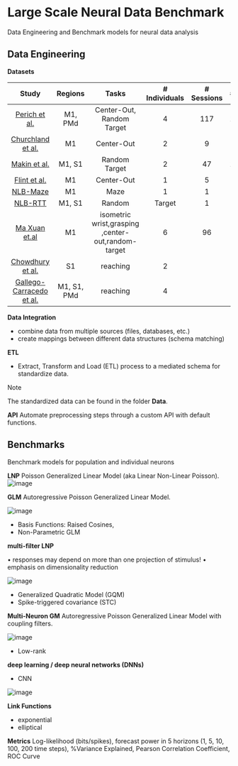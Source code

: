 # Large Scale Neural Data Benchmark

Data Engineering and Benchmark models for neural data analysis


## Data Engineering


**Datasets** 

| Study | Regions | Tasks | # Individuals | # Sessions | # Units |  # Spikes| # Behavior| Timepoints|
| :---:         |     :---:      |          :---: |  :---: |:---: |:---: |:---: |:---: |:---: |
[Perich et al.](https://dandiarchive.org/dandiset/000688)|	M1, PMd	| Center-Out, Random Target |	4	| 117	| 11,557|	143M|	20M|
[Churchland et al.](https://dandiarchive.org/dandiset/000070)|	M1	|Center-Out|	2|	9	|1,728|	706M	|87M|
[Makin et al.](https://zenodo.org/records/583331)	| M1, S1 |	Random Target| 	2	| 47	|14,899|	123M|	15M|
[Flint et al.](https://crcns.org/data-sets/movements/dream/welcome-to-dream)|	M1	| Center-Out|	1	|5	|957|	7.9M	|0.3M|
[NLB-Maze](https://neurallatents.github.io/datasets.html#mcmaze)|	M1|	Maze|	1|	1|	182	|3.6M|	6.8M|
[NLB-RTT](https://neurallatents.github.io/datasets.html#mcrtt)|	M1, S1|	Random | Target	|1|	1	|130|	1.5M	|2.8M|
[Ma Xuan et.al](https://datadryad.org/stash/dataset/doi:10.5061/dryad.cvdncjt7n) | M1 |  isometric wrist,grasping ,center-out,random-target | 6 | 96 | | | | |
[Chowdhury et al.](https://datadryad.org/stash/dataset/doi:10.5061/dryad.nk98sf7q7) | S1| reaching | 2|
[Gallego-Carracedo et al.](https://datadryad.org/stash/dataset/doi:10.5061/dryad.xd2547dkt)|M1, S1, PMd | reaching | 4 |






**Data Integration**
- combine data from multiple sources (files, databases, etc.) 
- create mappings between different data structures (schema matching)

**ETL**
- Extract, Transform and Load (ETL) process to a mediated schema for standardize data.

> [!NOTE]
> The standardized data can be found in the folder **Data**.

**API**
Automate preprocessing steps through a custom API with default functions.




## Benchmarks
Benchmark models for population and individual neurons

**LNP** 
Poisson Generalized Linear Model (aka Linear Non-Linear Poisson). 
![image](https://github.com/acarolinafilipe/neural-data-benchmark/assets/67625079/2a36e463-ee56-4dad-a51d-de9992d9b987)

**GLM** 
Autoregressive Poisson Generalized Linear Model.

![image](https://github.com/acarolinafilipe/neural-data-benchmark/assets/67625079/2d1862f3-2c16-45c0-b6e7-19a205932f20)

- Basis Functions: Raised Cosines,
- Non-Parametric GLM

**multi-filter LNP**

• responses may depend on more than one projection of stimulus! 
• emphasis on dimensionality reduction

![image](https://github.com/acarolinafilipe/neural-data-benchmark/assets/67625079/ff620abf-6479-4b46-8251-50a49630a026)

- Generalized Quadratic Model (GQM)
- Spike-triggered covariance (STC)

**Multi-Neuron GM**
Autoregressive Poisson Generalized Linear Model with coupling filters.

![image](https://github.com/acarolinafilipe/neural-data-benchmark/assets/67625079/d7b050e6-16d5-481a-8433-c2080a05b987)

- Low-rank

**deep learning / deep neural networks (DNNs)**

- CNN

![image](https://github.com/acarolinafilipe/neural-data-benchmark/assets/67625079/729700b5-2664-40a0-a680-99c40488d63d)

**Link Functions**

- exponential
- elliptical

**Metrics** 
Log-likelihood (bits/spikes), forecast power in 5 horizons (1, 5, 10, 100, 200 time steps), %Variance Explained, Pearson Correlation Coefficient, ROC Curve

